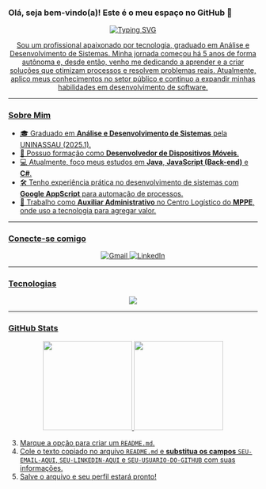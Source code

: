 

### Olá, seja bem-vindo(a)\! Este é o meu espaço no GitHub 👋

<p align="center"\>
<a href="[https://git.io/typing-svg](https://git.io/typing-svg)"\><img src="[https://readme-typing-svg.herokuapp.com?font=Fira+Code\&size=30\&pause=1000\&color=009F29\&center=true\&width=435\&lines=Analista+e+Desenvolvedor+de+Sistemas;Entusiasta+de+Tecnologia;Desenvolvedor+Mobile+e+Back-end](https://www.google.com/search?q=https://readme-typing-svg.herokuapp.com%3Ffont%3DFira%2BCode%26size%3D30%26pause%3D1000%26color%3D009F29%26center%3Dtrue%26width%3D435%26lines%3DAnalista%2Be%2BDesenvolvedor%2Bde%2BSistemas%3BEntusiasta%2Bde%2BTecnologia%3BDesenvolvedor%2BMobile%2Be%2BBack-end)" alt="Typing SVG" \><a\>
<p\>

<p align="center"\>
Sou um profissional apaixonado por tecnologia, graduado em Análise e Desenvolvimento de Sistemas. Minha jornada começou há 5 anos de forma autônoma e, desde então, venho me dedicando a aprender e a criar soluções que otimizam processos e resolvem problemas reais. Atualmente, aplico meus conhecimentos no setor público e continuo a expandir minhas habilidades em desenvolvimento de software.
<p\>

-----

### Sobre Mim

  - 🎓 Graduado em **Análise e Desenvolvimento de Sistemas** pela UNINASSAU (2025.1).
  - 📱 Possuo formação como **Desenvolvedor de Dispositivos Móveis**.
  - 💻 Atualmente, foco meus estudos em **Java**, **JavaScript (Back-end)** e **C\#**.
  - 🛠️ Tenho experiência prática no desenvolvimento de sistemas com **Google AppScript** para automação de processos.
  - 🏢 Trabalho como **Auxiliar Administrativo** no Centro Logístico do **MPPE**, onde uso a tecnologia para agregar valor.

-----

### Conecte-se comigo

<p align="center"\>
<a href="mailto:danielgomes388@gmail.com"\><img src="[https://img.shields.io/badge/Gmail-D14836?style=for-the-badge\&logo=gmail\&logoColor=white](https://img.shields.io/badge/Gmail-D14836?style=for-the-badge&logo=gmail&logoColor=white)" alt="Gmail"\><a\>
<a href="[https://www.linkedin.com/in/daniel-gomes-music-800b4221b/](https://www.google.com/search?q=https://www.linkedin.com/in/daniel-gomes-music-800b4221b/)" target="\_blank"\><img src="[https://img.shields.io/badge/LinkedIn-0077B5?style=for-the-badge\&logo=linkedin\&logoColor=white](https://www.google.com/search?q=https://img.shields.io/badge/LinkedIn-0077B5%3Fstyle%3Dfor-the-badge%26logo%3Dlinkedin%26logoColor%3Dwhite)" alt="LinkedIn"\><a\>
<p\>

-----

### Tecnologias

<p align="center"\>
<a href="[https://skillicons.dev](https://skillicons.dev)"\>
<img src="[https://skillicons.dev/icons?i=java,javascript,cs,idea,visualstudio,vscode,git,googlecloud](https://www.google.com/search?q=https://skillicons.dev/icons%3Fi%3Djava,javascript,cs,idea,visualstudio,vscode,git,googlecloud)" /\>
</a\>
</p\>

-----

### GitHub Stats

<p align="center"\>
<img height="180em" src="[https://github-readme-stats.vercel.app/api?username=Danielgs33\&show\_icons=true\&theme=dracula\&include\_all\_commits=true\&count\_private=true](https://www.google.com/search?q=https://github-readme-stats.vercel.app/api%3Fusername%3DDanielgs33%26show_icons%3Dtrue%26theme%3Ddracula%26include_all_commits%3Dtrue%26count_private%3Dtrue)"/\>
<img height="180em" src="[https://github-readme-stats.vercel.app/api/top-langs/?username=SEU-USUARIO-DO-GITHUB\&layout=compact\&langs\_count=7\&theme=dracula](https://www.google.com/search?q=https://github-readme-stats.vercel.app/api/top-langs/%3Fusername%3DSEU-USUARIO-DO-GITHUB%26layout%3Dcompact%26langs_count%3D7%26theme%3Ddracula)"/\>
</p\>


3.  Marque a opção para criar um `README.md`.
4.  Cole o texto copiado no arquivo `README.md` e **substitua os campos** `SEU-EMAIL-AQUI`, `SEU-LINKEDIN-AQUI` e `SEU-USUARIO-DO-GITHUB` com suas informações.
5.  Salve o arquivo e seu perfil estará pronto\!
